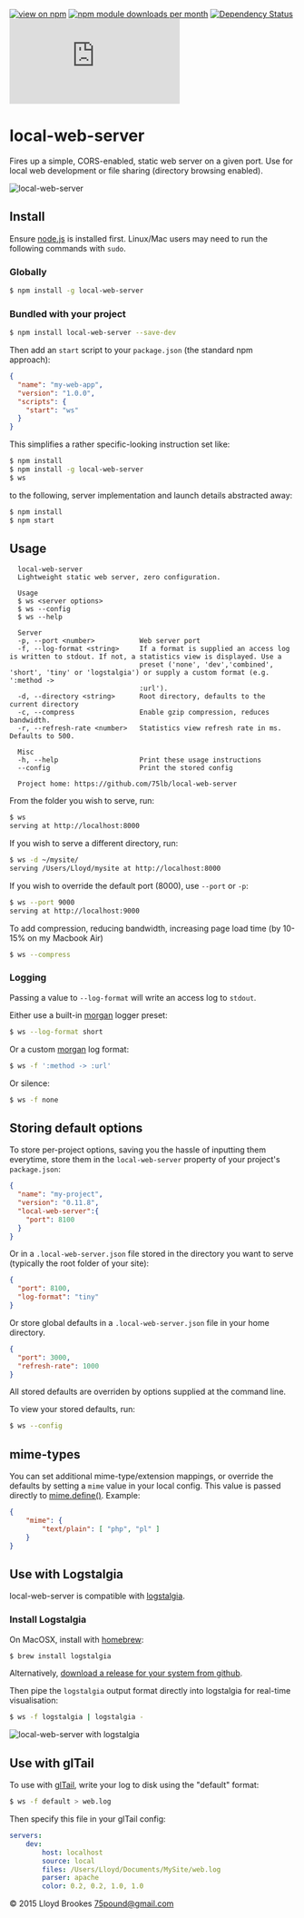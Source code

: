 [![view on npm](http://img.shields.io/npm/v/local-web-server.svg)](https://www.npmjs.org/package/local-web-server)
[![npm module downloads per month](http://img.shields.io/npm/dm/local-web-server.svg)](https://www.npmjs.org/package/local-web-server)
[![Dependency Status](https://david-dm.org/75lb/local-web-server.svg)](https://david-dm.org/75lb/local-web-server)
![Analytics](https://ga-beacon.appspot.com/UA-27725889-12/local-web-server/README.md?pixel)

# local-web-server
Fires up a simple, CORS-enabled, static web server on a given port. Use for local web development or file sharing (directory browsing enabled).

![local-web-server](http://75lb.github.io/local-web-server/ws.gif)

## Install
Ensure [node.js](http://nodejs.org) is installed first. Linux/Mac users may need to run the following commands with `sudo`.

### Globally
```sh
$ npm install -g local-web-server
```

### Bundled with your project
```sh
$ npm install local-web-server --save-dev
```

Then add an `start` script to your `package.json` (the standard npm approach):
```json
{
  "name": "my-web-app",
  "version": "1.0.0",
  "scripts": {
    "start": "ws"
  }
}
```
This simplifies a rather specific-looking instruction set like:

```sh
$ npm install
$ npm install -g local-web-server
$ ws
```

to the following, server implementation and launch details abstracted away:
```sh
$ npm install
$ npm start
```

## Usage
```
  local-web-server
  Lightweight static web server, zero configuration.

  Usage
  $ ws <server options>
  $ ws --config
  $ ws --help

  Server
  -p, --port <number>           Web server port
  -f, --log-format <string>     If a format is supplied an access log is written to stdout. If not, a statistics view is displayed. Use a
                                preset ('none', 'dev','combined', 'short', 'tiny' or 'logstalgia') or supply a custom format (e.g. ':method ->
                                :url').
  -d, --directory <string>      Root directory, defaults to the current directory
  -c, --compress                Enable gzip compression, reduces bandwidth.
  -r, --refresh-rate <number>   Statistics view refresh rate in ms. Defaults to 500.

  Misc
  -h, --help                    Print these usage instructions
  --config                      Print the stored config

  Project home: https://github.com/75lb/local-web-server
```

From the folder you wish to serve, run:
```sh
$ ws
serving at http://localhost:8000
```

If you wish to serve a different directory, run:
```sh
$ ws -d ~/mysite/
serving /Users/Lloyd/mysite at http://localhost:8000
```

If you wish to override the default port (8000), use `--port` or `-p`:
```sh
$ ws --port 9000
serving at http://localhost:9000
```

To add compression, reducing bandwidth, increasing page load time (by 10-15% on my Macbook Air)
```sh
$ ws --compress
```

### Logging
Passing a value to `--log-format` will write an access log to `stdout`.

Either use a built-in [morgan](https://github.com/expressjs/morgan) logger preset:
```sh
$ ws --log-format short
```

Or a custom [morgan](https://github.com/expressjs/morgan) log format:
```sh
$ ws -f ':method -> :url'
```

Or silence:
```sh
$ ws -f none
```

## Storing default options
To store per-project options, saving you the hassle of inputting them everytime, store them in the `local-web-server` property of your project's `package.json`:
```json
{
  "name": "my-project",
  "version": "0.11.8",
  "local-web-server":{
    "port": 8100
  }
}
```

Or in a `.local-web-server.json` file stored in the directory you want to serve (typically the root folder of your site):
```json
{
  "port": 8100,
  "log-format": "tiny"
}
```

Or store global defaults in a `.local-web-server.json` file in your home directory.
```json
{
  "port": 3000,
  "refresh-rate": 1000
}
```

All stored defaults are overriden by options supplied at the command line.

To view your stored defaults, run:

```sh
$ ws --config
```

## mime-types
You can set additional mime-type/extension mappings, or override the defaults by setting a `mime` value in your local config. This value is passed directly to [mime.define()](https://github.com/broofa/node-mime#mimedefine). Example: 

```json
{
    "mime": {
        "text/plain": [ "php", "pl" ]
    }
}
```

## Use with Logstalgia
local-web-server is compatible with [logstalgia](http://code.google.com/p/logstalgia/).

### Install Logstalgia
On MacOSX, install with [homebrew](http://brew.sh):
```sh
$ brew install logstalgia
```

Alternatively, [download a release for your system from github](https://github.com/acaudwell/Logstalgia/releases/latest).

Then pipe the `logstalgia` output format directly into logstalgia for real-time visualisation:
```sh
$ ws -f logstalgia | logstalgia -
```

![local-web-server with logstalgia](http://75lb.github.io/local-web-server/logstagia.gif)

## Use with glTail
To use with [glTail](http://www.fudgie.org), write your log to disk using the "default" format:
```sh
$ ws -f default > web.log
```

Then specify this file in your glTail config:

```yaml
servers:
    dev:
        host: localhost
        source: local
        files: /Users/Lloyd/Documents/MySite/web.log
        parser: apache
        color: 0.2, 0.2, 1.0, 1.0
```

&copy; 2015 Lloyd Brookes <75pound@gmail.com>
